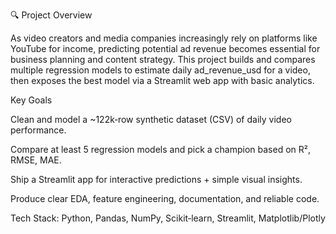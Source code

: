 🔍 Project Overview

As video creators and media companies increasingly rely on platforms like YouTube for income, predicting potential ad revenue becomes essential for business planning and content strategy. This project builds and compares multiple regression models to estimate daily ad_revenue_usd for a video, then exposes the best model via a Streamlit web app with basic analytics.

Key Goals

Clean and model a ~122k‑row synthetic dataset (CSV) of daily video performance.

Compare at least 5 regression models and pick a champion based on R², RMSE, MAE.

Ship a Streamlit app for interactive predictions + simple visual insights.

Produce clear EDA, feature engineering, documentation, and reliable code.

Tech Stack: Python, Pandas, NumPy, Scikit‑learn, Streamlit, Matplotlib/Plotly
